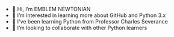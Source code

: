 - 👋 Hi, I’m EMBLEM NEWTONIAN
- 👀 I’m interested in learning more about GitHub and Python 3.x
- 🌱 I've been learning Python from Professor Charles Severance
- 💞️ I’m looking to collaborate with other Python learners
<!---
EMBLEM999/EMBLEM999 is a ✨ special ✨ repository because its `README.md` (this file) appears on your GitHub profile.
You can click the Preview link to take a look at your changes.
--->
